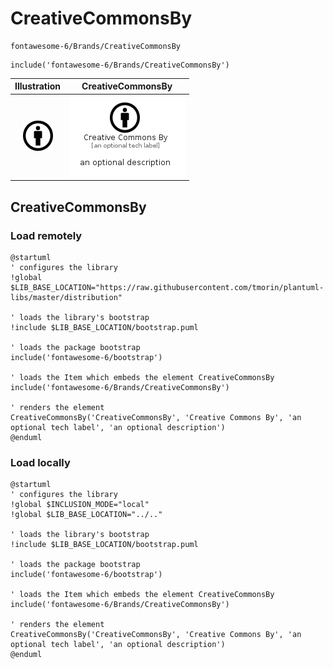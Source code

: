 # CreativeCommonsBy


```text
fontawesome-6/Brands/CreativeCommonsBy
```

```text
include('fontawesome-6/Brands/CreativeCommonsBy')
```



| Illustration | CreativeCommonsBy |
| :---: | :---: |
| ![illustration for Illustration](../../fontawesome-6/Brands/CreativeCommonsBy.png) | ![illustration for CreativeCommonsBy](../../fontawesome-6/Brands/CreativeCommonsBy.Local.png) |




## CreativeCommonsBy

### Load remotely
```plantuml
@startuml
' configures the library
!global $LIB_BASE_LOCATION="https://raw.githubusercontent.com/tmorin/plantuml-libs/master/distribution"

' loads the library's bootstrap
!include $LIB_BASE_LOCATION/bootstrap.puml

' loads the package bootstrap
include('fontawesome-6/bootstrap')

' loads the Item which embeds the element CreativeCommonsBy
include('fontawesome-6/Brands/CreativeCommonsBy')

' renders the element
CreativeCommonsBy('CreativeCommonsBy', 'Creative Commons By', 'an optional tech label', 'an optional description')
@enduml
```

### Load locally
```plantuml
@startuml
' configures the library
!global $INCLUSION_MODE="local"
!global $LIB_BASE_LOCATION="../.."

' loads the library's bootstrap
!include $LIB_BASE_LOCATION/bootstrap.puml

' loads the package bootstrap
include('fontawesome-6/bootstrap')

' loads the Item which embeds the element CreativeCommonsBy
include('fontawesome-6/Brands/CreativeCommonsBy')

' renders the element
CreativeCommonsBy('CreativeCommonsBy', 'Creative Commons By', 'an optional tech label', 'an optional description')
@enduml
```

